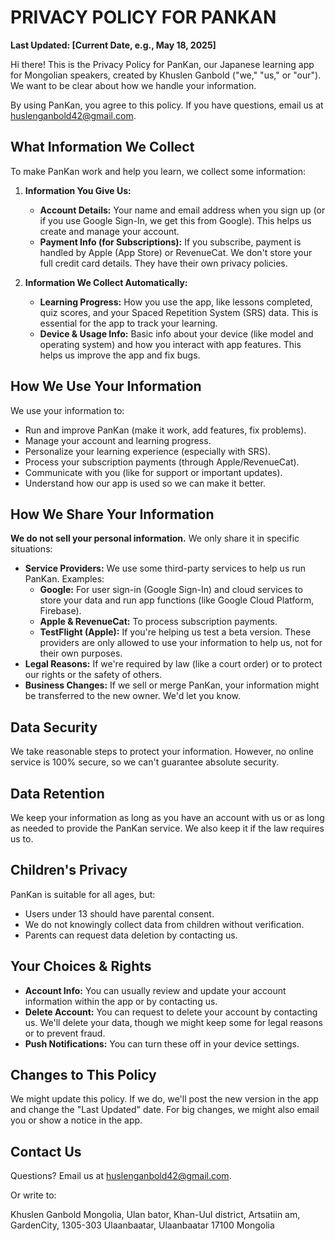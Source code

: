 # PRIVACY POLICY FOR PANKAN

**Last Updated: [Current Date, e.g., May 18, 2025]**

Hi there! This is the Privacy Policy for PanKan, our Japanese learning app for Mongolian speakers, created by Khuslen Ganbold ("we," "us," or "our"). We want to be clear about how we handle your information.

By using PanKan, you agree to this policy. If you have questions, email us at huslenganbold42@gmail.com.

## What Information We Collect

To make PanKan work and help you learn, we collect some information:

1.  **Information You Give Us:**
    *   **Account Details:** Your name and email address when you sign up (or if you use Google Sign-In, we get this from Google). This helps us create and manage your account.
    *   **Payment Info (for Subscriptions):** If you subscribe, payment is handled by Apple (App Store) or RevenueCat. We don't store your full credit card details. They have their own privacy policies.

2.  **Information We Collect Automatically:**
    *   **Learning Progress:** How you use the app, like lessons completed, quiz scores, and your Spaced Repetition System (SRS) data. This is essential for the app to track your learning.
    *   **Device & Usage Info:** Basic info about your device (like model and operating system) and how you interact with app features. This helps us improve the app and fix bugs.

## How We Use Your Information

We use your information to:

*   Run and improve PanKan (make it work, add features, fix problems).
*   Manage your account and learning progress.
*   Personalize your learning experience (especially with SRS).
*   Process your subscription payments (through Apple/RevenueCat).
*   Communicate with you (like for support or important updates).
*   Understand how our app is used so we can make it better.

## How We Share Your Information

**We do not sell your personal information.** We only share it in specific situations:

*   **Service Providers:** We use some third-party services to help us run PanKan. Examples:
    *   **Google:** For user sign-in (Google Sign-In) and cloud services to store your data and run app functions (like Google Cloud Platform, Firebase).
    *   **Apple & RevenueCat:** To process subscription payments.
    *   **TestFlight (Apple):** If you're helping us test a beta version.
    These providers are only allowed to use your information to help us, not for their own purposes.
*   **Legal Reasons:** If we're required by law (like a court order) or to protect our rights or the safety of others.
*   **Business Changes:** If we sell or merge PanKan, your information might be transferred to the new owner. We'd let you know.

## Data Security

We take reasonable steps to protect your information. However, no online service is 100% secure, so we can't guarantee absolute security.

## Data Retention

We keep your information as long as you have an account with us or as long as needed to provide the PanKan service. We also keep it if the law requires us to.

## Children's Privacy

PanKan is suitable for all ages, but:

*   Users under 13 should have parental consent.
*   We do not knowingly collect data from children without verification.
*   Parents can request data deletion by contacting us.

## Your Choices & Rights

*   **Account Info:** You can usually review and update your account information within the app or by contacting us.
*   **Delete Account:** You can request to delete your account by contacting us. We'll delete your data, though we might keep some for legal reasons or to prevent fraud.
*   **Push Notifications:** You can turn these off in your device settings.

## Changes to This Policy

We might update this policy. If we do, we'll post the new version in the app and change the "Last Updated" date. For big changes, we might also email you or show a notice in the app.

## Contact Us

Questions? Email us at huslenganbold42@gmail.com.

Or write to:

Khuslen Ganbold
Mongolia, Ulan bator, Khan-Uul district, Artsatiin am, GardenCity, 1305-303
Ulaanbaatar, Ulaanbaatar 17100
Mongolia
